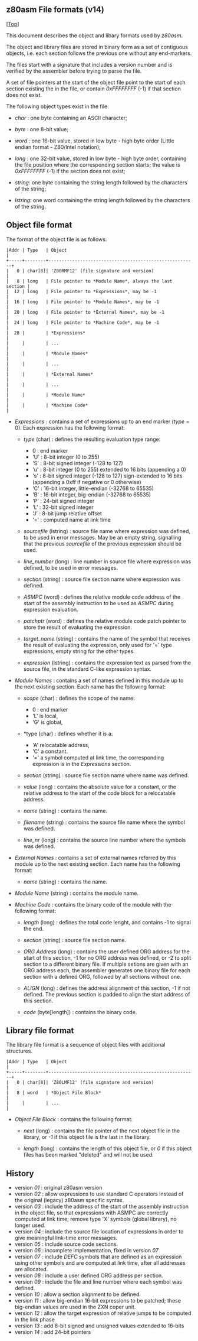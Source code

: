 ## z80asm File formats (v14)
[[Top](Tool---z80asm)]

This document describes the object and libary formats used by *z80asm*. 

The object and library files are stored in binary form as a set of 
contiguous objects, i.e. each section follows the previous one without 
any end-markers. 

The files start with a signature that includes a version number and is 
verified by the assembler before trying to parse the file.

A set of file pointers at the start of the object file point to the 
start of each section existing the in the file, or contain *0xFFFFFFFF* 
(-1) if that section does not exist.

The following object types exist in the file:

* *char* :	one byte containing an ASCII character;

* *byte* :	one 8-bit value;

* *word* :	one 16-bit value, stored in low byte - high byte order 
  (Little endian format - Z80/Intel notation);

* *long* :	one 32-bit value, stored in low byte - high byte order, 
containing the file position where the corresponding 
section starts; the value is *0xFFFFFFFF* (-1) if the section 
does not exist;

* *string*:	one byte containing the string length followed by the 
characters of the string;

* *lstring*: one word containing the string length followed by the 
characters of the string.


Object file format
------------------

The format of the object file is as follows:

    |Addr | Type   | Object                                                 |  
    +-----+--------+--------------------------------------------------------+  
    |   0 | char[8]| 'Z80RMF12' (file signature and version)                |  
    |   8 | long   | File pointer to *Module Name*, always the last section |  
    |  12 | long   | File pointer to *Expressions*, may be -1               |  
    |  16 | long   | File pointer to *Module Names*, may be -1              |  
    |  20 | long   | File pointer to *External Names*, may be -1            |  
    |  24 | long   | File pointer to *Machine Code*, may be -1              |  
    |  28 |        | *Expressions*                                          |  
    |     |        | ...                                                    |  
    |     |        | *Module Names*                                         |  
    |     |        | ...                                                    |  
    |     |        | *External Names*                                       |  
    |     |        | ...                                                    |  
    |     |        | *Module Name*                                          |  
    |     |        | *Machine Code*                                         |  


* *Expressions* : contains a set of expressions up to an end marker (*type* = 0). Each expression has the following
format:

  * *type* (char) : defines the resulting evaluation type range:   
     *  0  : end marker 
     * 'U' : 8-bit integer (0 to 255)  
     * 'S' : 8-bit signed integer (-128 to 127)  
     * 'u' : 8-bit integer (0 to 255) extended to 16 bits (appending a 0)  
     * 's' : 8-bit signed integer (-128 to 127) sign-extended to 16 bits (appending a 0xff if negative or 0 otherwise)  
     * 'C' : 16-bit integer, little-endian (-32768 to 65535)  
     * 'B' : 16-bit integer, big-endian (-32768 to 65535)  
     * 'P' : 24-bit signed integer     
     * 'L' : 32-bit signed integer     
     * 'J' : 8-bit jump relative offset
     * '=' : computed name at link time

  * *sourcefile* (lstring) : source file name where expression was defined,
  to be used in error messages. May be an empty string, signalling that
  the previous *sourcefile* of the previous expression should be used.

  * *line_number* (long) : line number in source file where 
  expression was defined, to be used in error messages.

  * *section* (string) : source file section name where expression 
  was defined. 

  * *ASMPC* (word) : defines the relative module code address of the 
  start of the assembly instruction to be used as *ASMPC* during
  expression evaluation.

  * *patchptr* (word) : defines the relative module code patch pointer to 
  store the result of evaluating the expression.

  * *target_name* (string) : contains the name of the symbol that receives
  the result of evaluating the expression, only used for '=' type expressions,
  empty string for the other types.
	
  * *expression* (lstring) : contains the expression text as parsed from the 
  source file, in the standard C-like expression syntax.

* *Module Names* : contains a set of names defined in this module 
up to the next existing section. Each name has the following format:

  * *scope* (char) : defines the scope of the name:
     *  0  : end marker
     * 'L' is local,  
     * 'G' is global,  

  * *type (char) : defines whether it is a: 
     * 'A' relocatable address,   
     * 'C' a constant.
     * '=' a symbol computed at link time, the corresponding
     expression is in the *Expressions* section.

  * *section* (string) : source file section name where name 
  was defined. 

  * *value* (long) : contains the absolute value for a constant, or the
  relative address to the start of the code block for a relocatable
  address.
	
  * *name* (string) : contains the name.

  * *filename* (string) : contains the source file name where the symbol was defined.

  * *line_nr* (long) : contains the source line number where the symbols was defined.


* *External Names* : contains a set of external names referred 
  by this module up to the next existing section. Each name has the 
  following format:
  
	* *name* (string) : contains the name.   

* *Module Name* (string) : contains the module name.

* *Machine Code* : contains the binary code of the module with the 
following format:

  * *length* (long) : defines the total code lenght, and contains -1
  to signal the end.

  * *section* (string) : source file section name. 
 
  * *ORG Address* (long) : contains the user defined ORG address for 
  the start of this section, -1 for no ORG address was defined, or 
  -2 to split section to a different binary file. 
  If multiple setions are given with an ORG address each, the 
  assembler generates one binary file for each section with a defined 
  ORG, followed by all sections without one.

  * *ALIGN* (long) : defines the address alignment of this section, -1 if not defined. The previous section is padded to align the start address of this section.

  * *code* (byte[length]) : contains the binary code.


Library file format
-------------------

The library file format is a sequence of object files with additional
structures.

    |Addr | Type   | Object                                                 |
    +-----+--------+--------------------------------------------------------+
    |   0 | char[8]| 'Z80LMF12' (file signature and version)                |
    |   8 | word   | *Object File Block*                                    |
    |     |        | ...                                                    |

* *Object File Block* : contains the following format: 

  * *next* (long) : contains the file pointer of the next object file 
  in the library, or *-1* if this object file is the last in the library.

  * *length* (long) : contains the length of this object file, 
  or *0* if this object files has been marked "deleted" and will not be used.


History
-------

* version *01* : original z80asm version
* version *02* : allow expressions to use standard C operators instead of the original (legacy) z80asm
specific syntax. 
* version *03* : include the address of the start of the assembly instruction in the object file, so 
that expressions with ASMPC are correctly computed at link time; remove type 'X' symbols (global library), 
no longer used.
* version *04* : include the source file location of expressions in order to give meaningful link-time 
error messages.
* version *05* : include source code sections.
* version *06* : incomplete implementation, fixed in version *07*
* version *07* : include *DEFC* symbols that are defined as an expression using other symbols and are computed 
at link time, after all addresses are allocated.
* version *08* : include a user defined ORG address per section.
* version *09* : include the file and line number where each symbol was defined.
* version *10* : allow a section alignment to be defined.
* version *11* : allow big-endian 16-bit expressions to be patched; these big-endian values are used in the ZXN coper unit.
* version *12* : allow the target expression of relative jumps to be computed in the link phase
* version *13* : add 8-bit signed and unsigned values extended to 16-bits
* version *14* : add 24-bit pointers
